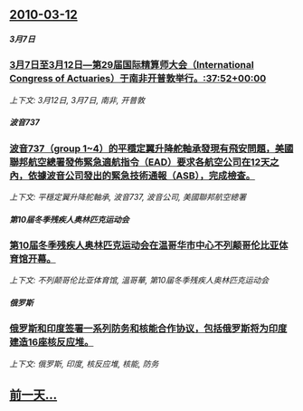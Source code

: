 ## [2010-03-12](/news/2010/03/12/index.md)

##### 3月7日
### [ 3月7日至3月12日—第29届国际精算师大会（International Congress of Actuaries）于南非开普敦举行。:37:52+00:00](/news/2010/03/12/3月7日至3月12日-第29届国际精算师大会-International-Congress-of-Actuaries.md)
_上下文: 3月12日, 3月7日, 南非, 开普敦_

##### 波音737
### [ 波音737（group 1~4）的平穩定翼升降舵軸承發現有飛安問題，美國聯邦航空總署發佈緊急適航指令（EAD）要求各航空公司在12天之內，依據波音公司發出的緊急技術通報（ASB），完成檢查。](/news/2010/03/12/波音737-group-1-4-的平穩定翼升降舵軸承發現有飛安問題-美國聯邦航空總署發佈緊急適航指令-EAD-要求各航.md)
_上下文: 平穩定翼升降舵軸承, 波音737, 波音公司, 美國聯邦航空總署_

##### 第10届冬季残疾人奥林匹克运动会
### [ 第10届冬季残疾人奥林匹克运动会在温哥华市中心不列颠哥伦比亚体育馆开幕。](/news/2010/03/12/第10届冬季残疾人奥林匹克运动会在温哥华市中心不列颠哥伦比亚体育馆开幕.md)
_上下文: 不列颠哥伦比亚体育馆, 溫哥華, 第10届冬季残疾人奥林匹克运动会_

##### 俄罗斯
### [ 俄罗斯和印度签署一系列防务和核能合作协议，包括俄罗斯将为印度建造16座核反应堆。](/news/2010/03/12/俄罗斯和印度签署一系列防务和核能合作协议-包括俄罗斯将为印度建造16座核反应堆.md)
_上下文: 俄罗斯, 印度, 核反应堆, 核能, 防务_

## [前一天...](/news/2010/03/11/index.md)

